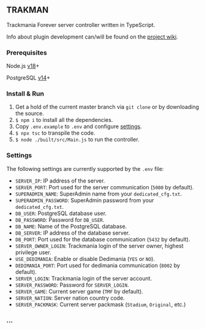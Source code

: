 ## TRAKMAN
Trackmania Forever server controller written in TypeScript.

Info about plugin development can/will be found on the [project wiki](https://github.com/felacek/trakman/wiki).

### Prerequisites
Node.js [v18](https://nodejs.org/en/download/current/)+

PostgreSQL [v14](https://www.postgresql.org/download/)+

### Install & Run
1. Get a hold of the current master branch via `git clone` or by downloading the source.
2. `$ npm i` to install all the dependencies.
3. Copy `.env.example` to `.env` and configure [settings](https://github.com/felacek/trakman/README.md#settings).
4. `$ npx tsc` to transpile the code.
5. `$ node ./built/src/Main.js` to run the controller.

### Settings
The following settings are currently supported by the `.env` file:
- `SERVER_IP`: IP address of the server.
- `SERVER_PORT`: Port used for the server communication (`5000` by default).
- `SUPERADMIN_NAME`: SuperAdmin name from your `dedicated_cfg.txt`.
- `SUPERADMIN_PASSWORD`: SuperAdmin password from your `dedicated_cfg.txt`.
- `DB_USER`: PostgreSQL database user.
- `DB_PASSWORD`: Password for `DB_USER`.
- `DB_NAME`: Name of the PostgreSQL database.
- `DB_SERVER`: IP address of the database server.
- `DB_PORT`: Port used for the database communication (`5432` by default).
- `SERVER_OWNER_LOGIN`: Trackmania login of the server owner, highest privilege user.
- `USE_DEDIMANIA`: Enable or disable Dedimania (`YES` or `NO`).
- `DEDIMANIA_PORT`: Port used for dedimania communication (`8002` by default).
- `SERVER_LOGIN`: Trackmania login of the server account.
- `SERVER_PASSWORD`: Password for `SERVER_LOGIN`.
- `SERVER_GAME`: Current server game (`TMF` by default).
- `SERVER_NATION`: Server nation country code.
- `SERVER_PACKMASK`: Current server packmask (`Stadium`, `Original`, etc.)

### ...
